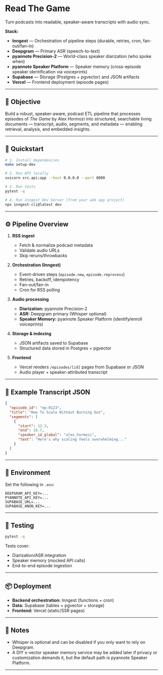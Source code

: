 # Read The Game

Turn podcasts into readable, speaker-aware transcripts with audio sync.

**Stack:**  
- **Inngest** — Orchestration of pipeline steps (durable, retries, cron, fan-out/fan-in)  
- **Deepgram** — Primary ASR (speech-to-text)  
- **pyannote Precision-2** — World-class speaker diarization (who spoke when)  
- **pyannote Speaker Platform** — Speaker memory (cross-episode speaker identification via voiceprints)  
- **Supabase** — Storage (Postgres + pgvector) and JSON artifacts  
- **Vercel** — Frontend deployment (episode pages)

---

## 🎯 Objective

Build a robust, speaker-aware, podcast ETL pipeline that processes episodes of *The Game* by Alex Hormozi into structured, searchable living documents — transcript, audio, segments, and metadata — enabling retrieval, analysis, and embedded insights.

---

## 🚀 Quickstart

```bash
# 1. Install dependencies
make setup-dev

# 2. Run API locally
uvicorn src.api:app --host 0.0.0.0 --port 8000

# 3. Run tests
pytest -q

# 4. Run Inngest Dev Server (from your web app project)
npx inngest-cli@latest dev
```

---

## ⚙️ Pipeline Overview

1. **RSS ingest**  
   - Fetch & normalize podcast metadata  
   - Validate audio URLs  
   - Skip reruns/throwbacks  

2. **Orchestration (Inngest)**  
   - Event-driven steps (`episode.new`, `episode.reprocess`)  
   - Retries, backoff, idempotency  
   - Fan-out/fan-in  
   - Cron for RSS polling  

3. **Audio processing**  
   - **Diarization:** pyannote Precision-2  
   - **ASR:** Deepgram primary (Whisper optional)  
   - **Speaker Memory:** pyannote Speaker Platform (identify/enroll voiceprints)  

4. **Storage & indexing**  
   - JSON artifacts saved to Supabase  
   - Structured data stored in Postgres + pgvector  

5. **Frontend**  
   - Vercel renders `/episodes/[id]` pages from Supabase or JSON  
   - Audio player + speaker-attributed transcript  

---

## 🧩 Example Transcript JSON

```json
{
  "episode_id": "ep-0123",
  "title": "How To Scale Without Burning Out",
  "segments": [
    {
      "start": 12.3,
      "end": 18.7,
      "speaker_id_global": "alex_hormozi",
      "text": "Here's why scaling feels overwhelming..."
    }
  ]
}
```

---

## 🔑 Environment

Set the following in `.env`:

```
DEEPGRAM_API_KEY=...
PYANNOTE_API_KEY=...
SUPABASE_URL=...
SUPABASE_ANON_KEY=...
```

---

## 🧪 Testing

```bash
pytest -q
```

Tests cover:
- Diarization/ASR integration  
- Speaker memory (mocked API calls)  
- End-to-end episode ingestion  

---

## 📦 Deployment

- **Backend orchestration:** Inngest (functions + cron)  
- **Data:** Supabase (tables + pgvector + storage)  
- **Frontend:** Vercel (static/SSR pages)  

---

## 📌 Notes

- Whisper is optional and can be disabled if you only want to rely on Deepgram.
- A DIY x-vector speaker memory service may be added later if privacy or customization demands it, but the default path is pyannote Speaker Platform.  

---
